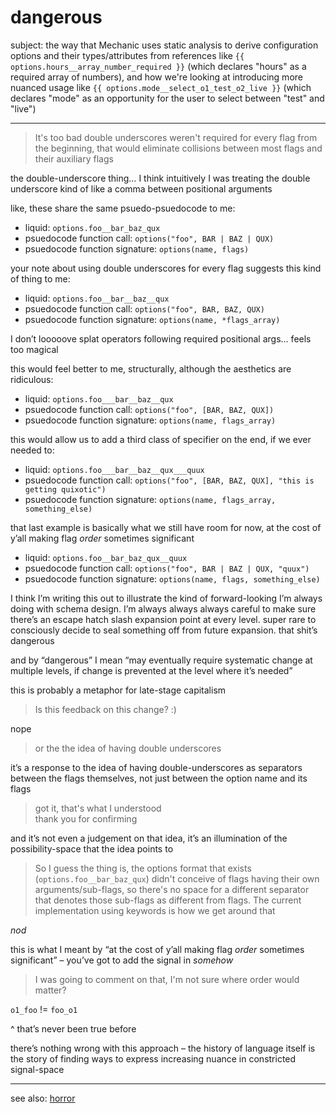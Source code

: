 # dangerous

subject: the way that Mechanic uses static analysis to derive configuration options and their types/attributes from references like `{{ options.hours__array_number_required }}` (which declares "hours" as a required array of numbers), and how we're looking at introducing more nuanced usage like `{{ options.mode__select_o1_test_o2_live }}` (which declares "mode" as an opportunity for the user to select between "test" and "live")

***

> It's too bad double underscores weren't required for every flag from the beginning, that would eliminate collisions between most flags and their auxiliary flags

the double-underscore thing… I think intuitively I was treating the double underscore kind of like a comma between positional arguments

like, these share the same psuedo-psuedocode to me:

* liquid: `options.foo__bar_baz_qux`
* psuedocode function call: `options("foo", BAR | BAZ | QUX)`
* psuedocode function signature: `options(name, flags)`

your note about using double underscores for every flag suggests this kind of thing to me:

* liquid: `options.foo__bar__baz__qux`
* psuedocode function call: `options("foo", BAR, BAZ, QUX)`
* psuedocode function signature: `options(name, *flags_array)`

I don’t looooove splat operators following required positional args… feels too magical

this would feel better to me, structurally, although the aesthetics are ridiculous:

* liquid: `options.foo___bar__baz__qux`
* psuedocode function call: `options("foo", [BAR, BAZ, QUX])`
* psuedocode function signature: `options(name, flags_array)`

this would allow us to add a third class of specifier on the end, if we ever needed to:

* liquid: `options.foo___bar__baz__qux___quux`
* psuedocode function call: `options("foo", [BAR, BAZ, QUX], "this is getting quixotic")`
* psuedocode function signature: `options(name, flags_array, something_else)`

that last example is basically what we still have room for now, at the cost of y’all making flag _order_ sometimes significant

* liquid: `options.foo__bar_baz_qux__quux`
* psuedocode function call: `options("foo", BAR | BAZ | QUX, "quux")`
* psuedocode function signature: `options(name, flags, something_else)`

I think I’m writing this out to illustrate the kind of forward-looking I’m always doing with schema design. I’m always always always careful to make sure there’s an escape hatch slash expansion point at every level. super rare to consciously decide to seal something off from future expansion. that shit’s dangerous

and by “dangerous” I mean “may eventually require systematic change at multiple levels, if change is prevented at the level where it’s needed”

this is probably a metaphor for late-stage capitalism

> Is this feedback on this change? :)

nope

> or the the idea of having double underscores

it’s a response to the idea of having double-underscores as separators between the flags themselves, not just between the option name and its flags

> got it, that's what I understood\
> thank you for confirming

and it’s not even a judgement on that idea, it’s an illumination of the possibility-space that the idea points to

> So I guess the thing is, the options format that exists (`options.foo__bar_baz_qux`) didn't conceive of flags having their own arguments/sub-flags, so there's no space for a different separator that denotes those sub-flags as different from flags. The current implementation using keywords is how we get around that

_nod_

this is what I meant by “at the cost of y’all making flag _order_ sometimes significant” – you’ve got to add the signal in _somehow_

> I was going to comment on that, I'm not sure where order would matter?

`o1_foo` != `foo_o1`

^ that’s never been true before

there’s nothing wrong with this approach – the history of language itself is the story of finding ways to express increasing nuance in constricted signal-space

***

see also: [horror](https://lightward.com/horror)
